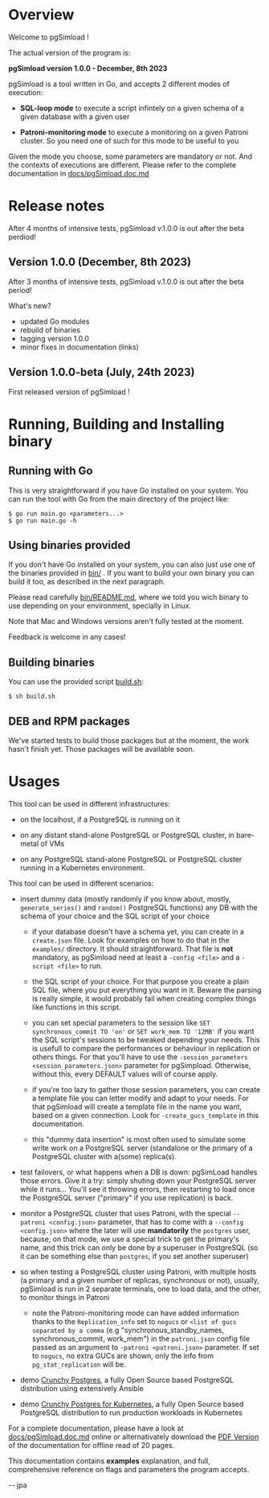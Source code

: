 # Overview

Welcome to pgSimload !

The actual version of the program is: 

**pgSimload version 1.0.0 - December, 8th 2023**

pgSimload is a tool written in Go, and accepts 2 different modes of execution:

  - **SQL-loop mode** to execute a script infintely on a given schema of a
    given database with a given user 

  - **Patroni-monitoring mode** to execute a monitoring on a given Patroni
    cluster. So you need one of such for this mode to be useful to you

Given the mode you choose, some parameters are mandatory or not. And the
contexts of executions are different. Please refer to the complete
documentation in [docs/pgSimload.doc.md](doc/pgSimload.doc.md)

# Release notes

After 4 months of intensive tests, pgSimload v.1.0.0 is out after the beta
perdiod!

## Version 1.0.0 (December, 8th 2023)

After 3 months of intensive tests, pgSimload v.1.0.0 is out after the beta
period!

What's new?
 - updated Go modules
 - rebuild of binaries
 - tagging version 1.0.0
 - minor fixes in documentation (links)

## Version 1.0.0-beta (July, 24th 2023)

First released version of pgSimload !

# Running, Building and Installing binary

## Running with Go

This is very straightforward if you have Go installed on your system.
You can run the tool with Go from the main directory of the project like:

```code
$ go run main.go <parameters...>
$ go run main.go -h
```

## Using binaries provided

If you don't have Go installed on your system, you can also just use one of
the binaries provided in [bin/](https://github.com/CrunchyData/pgSimload/blob/master/main/bin/)
. If you want to build your own binary you can
build it too, as described in the next paragraph.

Please read carefully [bin/README.md](https://github.com/CrunchyData/pgSimload/blob/master/main/bin/README.md),
where we told you wich binary to use depending on your environment, specially
in Linux.

Note that Mac and Windows versions aren't fully tested at the moment. 

Feedback is welcome in any cases!

## Building binaries

You can use the provided script [build.sh](https://github.com/CrunchyData/pgSimload/blob/master/main/build.sh):

```code 
$ sh build.sh
```

## DEB and RPM packages

We've started tests to build those packages but at the moment, the work hasn't
finish yet. Those packages will be available soon.

# Usages

This tool can be used in different infrastructures:

  - on the localhost, if a PostgreSQL is running on it
  
  - on any distant stand-alone PostgreSQL or PostgreSQL cluster, in 
    bare-metal of VMs

  - on any PostgreSQL stand-alone PostgreSQL or PostgreSQL cluster
    running in a Kubernetes environment. 

This tool can be used in different scenarios:

  - insert dummy data (mostly randomly if you know about, mostly,
    `generate_series()` and `random()` PostgreSQL functions) any DB with the
     schema of your choice and the SQL script of your choice
   
    - if your database doesn't have a schema yet, you can create in a
      `create.json` file. Look for examples on how to do that in the
      `examples/` directory. It should straightforward. That file is **not** 
      mandatory, as pgSimload need at least a `-config <file>` and a `-script
      <file>` to run.

    - the SQL script of your choice. For that purpose you create a plain 
      SQL file, where you put everything you want in it. Beware the parsing
      is really simple, it would probably fail when creating complex things
      like functions in this script.

    - you can set special parameters to the session like `SET
      synchronous_commit TO 'on'` or `SET work_mem TO '12MB'` if you want
      the SQL script's sessions to be tweaked depending your needs. This is
      usefull to compare the performances or behaviour in replication or
      others things. For that you'll have to use the `-session_parameters
      <session_parameters.json>` parameter for pgSimpload. Otherwise, without
      this, every DEFAULT values will of course apply.

    - if you're too lazy to gather those session parameters, you can create
      a template file you can letter modify and adapt to your needs. For that
      pgSimload will create a template file in the name you want, based on a 
      given connection. Look for `-create_gucs_template` in this
      documentation.

    - this "dummy data insertion" is most often used to simulate some 
      write work on a PostgreSQL server (standalone or the primary of a 
      PostgreSQL cluster with a(some) replica(s).

  - test failovers, or what happens when a DB is down: pgSimLoad handles those
    errors. Give it a try: simply shuting down your PostgreSQL server while it
    runs... You'll see it throwing errors, then restarting to load once the
    PostgreSQL server ("primary" if you use replication) is back. 

  - monitor a PostgreSQL cluster that uses Patroni, with the special 
    `--patroni <config.json>` parameter, that has to come with a 
    `--config <config.json>` where the later will use **mandatorily** the
    `postgres` user, because, on that mode, we use a special trick to get the
    primary's name, and this trick can only be done by a superuser in
    PostgreSQL (so it can be something else than `postgres`, if you set
    another superuser)

  - so when testing a PostgreSQL cluster using Patroni, with multiple 
    hosts (a primary and a given number of replicas, synchronous or not),
    usually, pgSimload is run in 2 separate terminals, one to load data,
    and the other, to monitor things in Patroni

    - note the Patroni-monitoring mode can have added information thanks
      to the `Replication_info` set to `nogucs` or `<list of gucs separated by
      a comma` (e.g "synchronous_standby_names, synchronous_commit, work_mem") in
      the `patroni.json` config file passed as an argument to `-patroni <patroni.json>` parameter. 
      If set to `nogucs`, no extra GUCs are shown, only the info from `pg_stat_replication` will be.

  - demo [Crunchy Postgres](https://www.crunchydata.com/products/crunchy-high-availability-postgresql), a fully Open Source based PostgreSQL distribution
    using extensively Ansible

  - demo [Crunchy Postgres for Kubernetes](https://www.crunchydata.com/products/crunchy-postgresql-for-kubernetes),
    a fully Open Source based PostgreSQL distribution to run production workloads in Kubernetes

For a complete documentation, please have a look at
[docs/pgSimload.doc.md](doc/pgSimload.doc.md)
online or alternativately download the [PDF
Version](https://github.com/CrunchyData/pgSimload/blob/master/doc/pgSimload.doc.pdf)
of the documentation for offline read of 20 pages.

This documentation contains **examples** explanation, and full, comprehensive
reference on flags and parameters the program accepts.

-- jpa
